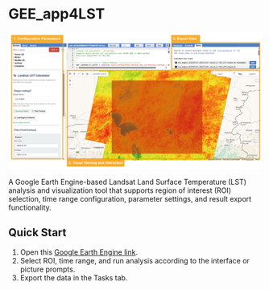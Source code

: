 # GEE_app4LST

![](assets/description.png)

A Google Earth Engine-based Landsat Land Surface Temperature (LST) analysis and visualization tool that supports region of interest (ROI) selection, time range configuration, parameter settings, and result export functionality.

## Quick Start
1. Open this [Google Earth Engine link](https://code.earthengine.google.com/4a36ef5888d417f26b03974c2aa643a0).
2. Select ROI, time range, and run analysis according to the interface or picture prompts.
3. Export the data in the Tasks tab.
